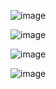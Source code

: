 ![image](https://github.com/user-attachments/assets/4e4d9b7c-818f-4cf8-b1d4-5d51f2f2941c)

![image](https://github.com/user-attachments/assets/9abe16d9-2d49-4619-b618-de44ffbba9c9)

![image](https://github.com/user-attachments/assets/4fb49231-9225-4b75-bafc-5cb27f7e1d26)

![image](https://github.com/user-attachments/assets/83bbae35-d77a-4fea-b9d3-4a32d4031532)
